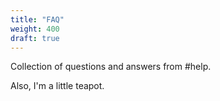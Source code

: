 ```yaml
---
title: "FAQ"
weight: 400
draft: true
---
```


Collection of questions and answers from #help.


Also, I'm a little teapot.